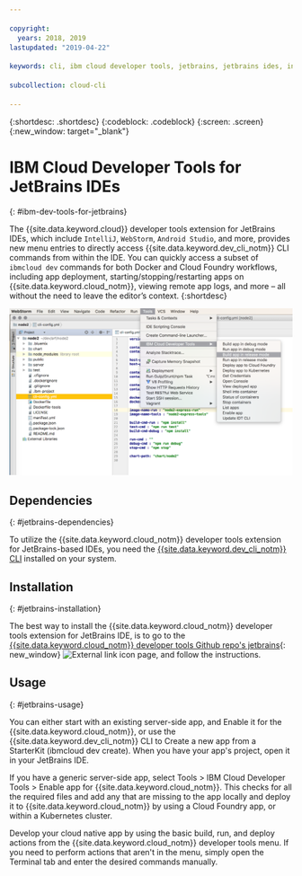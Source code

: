 ```yaml
---

copyright:
  years: 2018, 2019
lastupdated: "2019-04-22"

keywords: cli, ibm cloud developer tools, jetbrains, jetbrains ides, intellij, webstorm, android studio, ibmcloud dev, view remote logs, ibmcloud docker commands

subcollection: cloud-cli

---
```


{:shortdesc: .shortdesc}
{:codeblock: .codeblock}
{:screen: .screen}
{:new_window: target="_blank"}

# IBM Cloud Developer Tools for JetBrains IDEs
{: #ibm-dev-tools-for-jetbrains}

The {{site.data.keyword.cloud}} developer tools extension for JetBrains IDEs, which include `IntelliJ`, `WebStorm`, `Android Studio`, and more, provides new menu entries to directly access {{site.data.keyword.dev_cli_notm}} CLI commands from within the IDE. You can quickly access a subset of `ibmcloud dev` commands for both Docker and Cloud Foundry workflows, including app deployment, starting/stopping/restarting apps on {{site.data.keyword.cloud_notm}}, viewing remote app logs, and more – all without the need to leave the editor’s context.
{:shortdesc}

![Screen capture of the IBM Cloud Developer Tools running within WebStorm IDE.](jetbrains.png "{{site.data.keyword.cloud_notm}} developer tools menu example running within WebStorm IDE")


## Dependencies
{: #jetbrains-dependencies}

To utilize the {{site.data.keyword.cloud_notm}} developer tools extension for JetBrains-based IDEs, you need the [{{site.data.keyword.dev_cli_notm}} CLI](/docs/cli?topic=cloud-cli-ibmcloud-cli#ibmcloud-cli) installed on your system.

## Installation
{: #jetbrains-installation}

The best way to install the {{site.data.keyword.cloud_notm}} developer tools extension for JetBrains IDE, is to go to the [{{site.data.keyword.cloud_notm}} developer tools Github repo's jetbrains](https://github.com/IBM-Cloud/ibm-cloud-developer-tools/tree/master/jetbrains){: new_window} ![External link icon](../../icons/launch-glyph.svg "External link icon") page, and follow the instructions.

## Usage
{: #jetbrains-usage}

You can either start with an existing server-side app, and Enable it for the {{site.data.keyword.cloud_notm}}, or use the {{site.data.keyword.dev_cli_notm}} CLI to Create a new app from a StarterKit (ibmcloud dev create). When you have your app's project, open it in your JetBrains IDE.

If you have a generic server-side app, select Tools > IBM Cloud Developer Tools > Enable app for {{site.data.keyword.cloud_notm}}. This checks for all the required files and add any that are missing to the app locally and deploy it to {{site.data.keyword.cloud_notm}} by using a Cloud Foundry app, or within a Kubernetes cluster.

Develop your cloud native app by using the basic build, run, and deploy actions from the {{site.data.keyword.cloud_notm}} developer tools menu. If you need to perform actions that aren't in the menu, simply open the Terminal tab and enter the desired commands manually.
